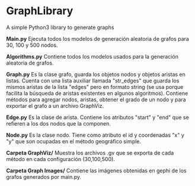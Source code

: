 # GraphLibrary
A simple Python3 library to generate graphs

**Main.py** Ejecuta todos los modelos de generación aleatoria de grafos para 30, 100 y 500 nodos.


**Algorithms.py** Contiene todos los modelos usados para la generación aleatoria de grafos.


**Graph.py** Es la clase grafo, guarda los objetos nodos y objetos aristas en listas. Cuenta con una lista auxiliar llamada "str_edges" que guarda los mismos aristas de la lista "edges" pero en formato string (se usa porque facilita la búsqueda de aristas existentes en algunos algoritmos). Contiene métodos para agregar nodos, aristas, obtener el grado de un nodo y para exportar el grafo a un archivo GraphViz.



**Edge.py** Es la clase de arista. Contiene los atributos "start" y "end" que se refieren a los dos nodos que la componen.


**Node.py** Es la clase nodo. Tiene como atributo el id y coordenadas "x" y "y" que son ocupadas en el método geográfico simple.


**Carpeta GraphViz/** Muestra los archivos .gv que se exporta de cada método en cada configuración (30,100,500).

**Carpeta Graph Images/** Contiene las imágenes obtenidas en gephi de los grafos generados por main.py.
